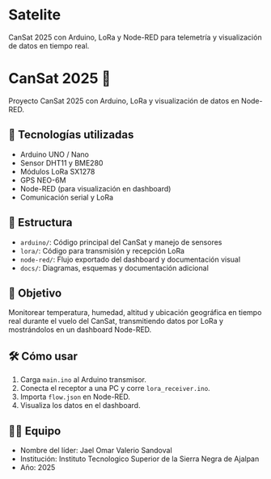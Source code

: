 # Satelite
CanSat 2025 con Arduino, LoRa y Node-RED para telemetría y visualización de datos en tiempo real.
# CanSat 2025 🚀

Proyecto CanSat 2025 con Arduino, LoRa y visualización de datos en Node-RED.

## 🔧 Tecnologías utilizadas

- Arduino UNO / Nano
- Sensor DHT11 y BME280
- Módulos LoRa SX1278
- GPS NEO-6M
- Node-RED (para visualización en dashboard)
- Comunicación serial y LoRa

## 📁 Estructura

- `arduino/`: Código principal del CanSat y manejo de sensores
- `lora/`: Código para transmisión y recepción LoRa
- `node-red/`: Flujo exportado del dashboard y documentación visual
- `docs/`: Diagramas, esquemas y documentación adicional

## 📡 Objetivo

Monitorear temperatura, humedad, altitud y ubicación geográfica en tiempo real durante el vuelo del CanSat, transmitiendo datos por LoRa y mostrándolos en un dashboard Node-RED.

## 🛠️ Cómo usar

1. Carga `main.ino` al Arduino transmisor.
2. Conecta el receptor a una PC y corre `lora_receiver.ino`.
3. Importa `flow.json` en Node-RED.
4. Visualiza los datos en el dashboard.

## 👨‍🚀 Equipo

- Nombre del líder: Jael Omar Valerio Sandoval
- Institución: Instituto Tecnologico Superior de la Sierra Negra de Ajalpan
- Año: 2025
